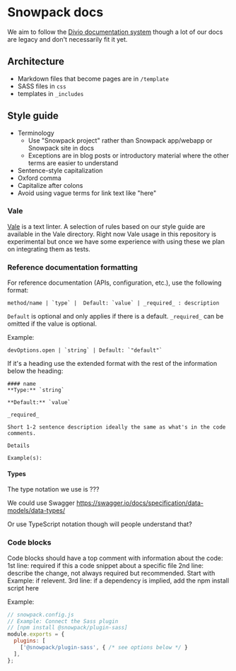 # Snowpack docs

We aim to follow the [Divio documentation system](https://documentation.divio.com/introduction/) though a lot of our docs are legacy and don't necessarily fit it yet.

## Architecture

- Markdown files that become pages are in `/template`
- SASS files in `css`
- templates in `_includes`

## Style guide

- Terminology
  - Use "Snowpack project" rather than Snowpack app/webapp or Snowpack site in docs
  - Exceptions are in blog posts or introductory material where the other terms are easier to understand
- Sentence-style capitalization
- Oxford comma
- Capitalize after colons
- Avoid using vague terms for link text like "here"

### Vale

[Vale](https://github.com/errata-ai/vale) is a text linter. A selection of rules based on our style guide are available in the Vale directory. Right now Vale usage in this repository is experimental but once we have some experience with using these we plan on integrating them as tests.

### Reference documentation formatting

For reference documentation (APIs, configuration, etc.), use the following format:

```
method/name | `type` |  Default: `value` | _required_ : description
```

`Default` is optional and only applies if there is a default. `_required_` can be omitted if the value is optional.

Example:

```
devOptions.open | `string` | Default: `"default"`
```

If it's a heading use the extended format with the rest of the information below the heading:

```
#### name
**Type:** `string`

**Default:** `value`

_required_

Short 1-2 sentence description ideally the same as what's in the code comments.

Details

Example(s):
```

#### Types
The type notation we use is ???

We could use Swagger
https://swagger.io/docs/specification/data-models/data-types/

Or use TypeScript notation though will people understand that?



### Code blocks

Code blocks should have a top comment with information about the code:
1st line: required if this a code snippet about a specific file
2nd line: describe the change, not always required but recommended. Start with Example: if relevent.
3rd line: if a dependency is implied, add the npm install script here

Example:

```js
// snowpack.config.js
// Example: Connect the Sass plugin
// [npm install @snowpack/plugin-sass]
module.exports = {
  plugins: [
    ['@snowpack/plugin-sass', { /* see options below */ }
  ],
};
```
